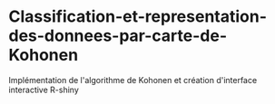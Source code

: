 # Classification-et-representation-des-donnees-par-carte-de-Kohonen
Implémentation de l'algorithme de Kohonen et création d'interface interactive R-shiny
